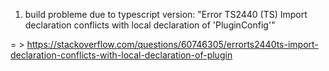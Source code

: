1. build probleme due to typescript version: "Error TS2440  (TS) Import declaration conflicts with local declaration of 'PluginConfig'"

  = > https://stackoverflow.com/questions/60746305/errorts2440ts-import-declaration-conflicts-with-local-declaration-of-plugin
